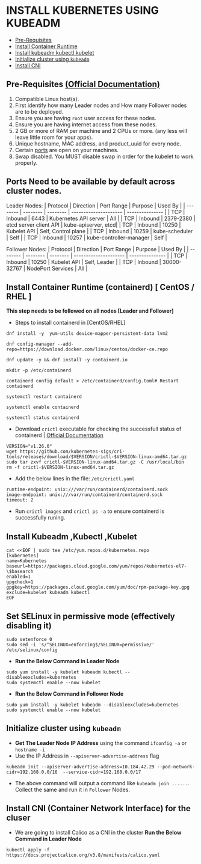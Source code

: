 # INSTALL KUBERNETES USING KUBEADM

* [Pre-Requisites](#pre-requisites-official-documentation)
* [Install Container Runtime](#install-container-runtime-containerd--centos--rhel-)
* [Install kubeadm kubectl kubelet](#install-kubeadm-kubectl-kubelet)
* [Initialize cluster using `kubeadm`](#initialize-cluster-using-kubeadm)
* [Install CNI](#install-cni-container-network-interface-for-the-cluser)



## Pre-Requisites [(Official Documentation)](https://kubernetes.io/docs/setup/production-environment/tools/kubeadm/install-kubeadm/)
1. Compatible Linux host(s).
2. First identify how many Leader nodes and How many Follower nodes are to be deployed.
3. Ensure you are having `root` user access for these nodes.
4. Ensure you are having internet access from these nodes.
5. 2 GB or more of RAM per machine and 2 CPUs or more. (any less will leave little room for your apps).
7. Unique hostname, MAC address, and product_uuid for every node.
8. Certain [ports](#ports-need-to-be-available-by-default) are open on your machines.
9. Swap disabled. You MUST disable swap in order for the kubelet to work properly.

## Ports Need to be available by default across cluster nodes.
Leader Nodes:
| Protocol    | Direction | Port Range  | Purpose                 | Used By             |
| --------    | --------  | --------    | ---------------------   | ---------------     |
| TCP         | Inbound   | 6443        | Kubernetes API server   | All                 |
| TCP         | Inbound   | 2379-2380   | etcd server client API  | kube-apiserver, etcd|
| TCP         | Inbound   | 10250       | Kubelet API             | Self, Control plane |
| TCP         | Inbound   | 10259       | kube-scheduler          | Self                |
| TCP         | Inbound   | 10257       | kube-controller-manager | Self                |

Follower Nodes:
| Protocol    | Direction | Port Range  | Purpose                 | Used By             |
| --------    | --------  | --------    | ---------------------   | ---------------     |
| TCP         | Inbound   | 10250       | Kubelet API             | Self, Leader        |
| TCP         | Inbound   | 30000-32767 | NodePort Services       | All                 |



## Install Container Runtime (containerd) [ CentOS / RHEL ]
**This step needs to be followed on all nodes [Leader and Follower]**
* Steps to install containerd in [CentOS/RHEL]

```
dnf install -y  yum-utils device-mapper-persistent-data lvm2

dnf config-manager --add-repo=https://download.docker.com/linux/centos/docker-ce.repo

dnf update -y && dnf install -y containerd.io

mkdir -p /etc/containerd

containerd config default > /etc/containerd/config.toml# Restart containerd 

systemctl restart containerd

systemctl enable containerd

systemctl status containerd
```

* Download `crictl` executable for checking the successfull status of containerd | [Official Documentation](https://github.com/kubernetes-sigs/cri-tools/blob/master/docs/crictl.md)
```
VERSION="v1.26.0" 
wget https://github.com/kubernetes-sigs/cri-tools/releases/download/$VERSION/crictl-$VERSION-linux-amd64.tar.gz
sudo tar zxvf crictl-$VERSION-linux-amd64.tar.gz -C /usr/local/bin
rm -f crictl-$VERSION-linux-amd64.tar.gz
```

* Add the below lines in the file: `/etc/crictl.yaml`
```
runtime-endpoint: unix:///var/run/containerd/containerd.sock
image-endpoint: unix:///var/run/containerd/containerd.sock
timeout: 2
```
* Run `crictl images` and  `crictl ps -a` to ensure containerd is successfully runing.

## Install Kubeadm ,Kubectl ,Kubelet

```
cat <<EOF | sudo tee /etc/yum.repos.d/kubernetes.repo
[kubernetes]
name=Kubernetes
baseurl=https://packages.cloud.google.com/yum/repos/kubernetes-el7-\$basearch
enabled=1
gpgcheck=1
gpgkey=https://packages.cloud.google.com/yum/doc/rpm-package-key.gpg
exclude=kubelet kubeadm kubectl
EOF
```

## Set SELinux in permissive mode (effectively disabling it)
```
sudo setenforce 0
sudo sed -i 's/^SELINUX=enforcing$/SELINUX=permissive/' /etc/selinux/config
```
* **Run the Below Command in Leader Node**
```
sudo yum install -y kubelet kubeadm kubectl --disableexcludes=kubernetes
sudo systemctl enable --now kubelet
```
* **Run the Below Command in Follower Node**
```
sudo yum install -y kubelet kubeadm --disableexcludes=kubernetes
sudo systemctl enable --now kubelet
```

## Initialize cluster using `kubeadm`
* **Get The Leader Node IP Address** using the command `ifconfig -a` or `hostname -i`
* Use the IP Address in `--apiserver-advertise-address` flag
```
kubeadm init --apiserver-advertise-address=10.184.42.29 --pod-network-cidr=192.168.0.0/16  --service-cidr=192.168.0.0/17
```
* The above command will output a command like `kubeadm join ......`. Collect the same and run it in `Follower` Nodes.

## Install CNI (Container Network Interface) for the cluser 

* We are going to install Calico as a CNI in the cluster
**Run the Below Command in Leader Node**
```
kubectl apply -f https://docs.projectcalico.org/v3.8/manifests/calico.yaml
```